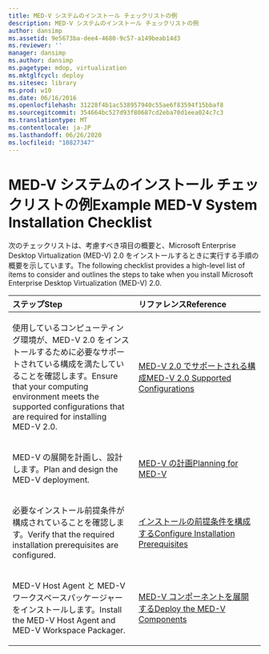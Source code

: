 ```yaml
---
title: MED-V システムのインストール チェックリストの例
description: MED-V システムのインストール チェックリストの例
author: dansimp
ms.assetid: 9e5673ba-dee4-4680-9c57-a149beab14d3
ms.reviewer: ''
manager: dansimp
ms.author: dansimp
ms.pagetype: mdop, virtualization
ms.mktglfcycl: deploy
ms.sitesec: library
ms.prod: w10
ms.date: 06/16/2016
ms.openlocfilehash: 31228f4b1ac538957940c55ae6f83594f15bbaf8
ms.sourcegitcommit: 354664bc527d93f80687cd2eba70d1eea024c7c3
ms.translationtype: MT
ms.contentlocale: ja-JP
ms.lasthandoff: 06/26/2020
ms.locfileid: "10827347"
---
```

# <span data-ttu-id="7ee24-103">MED-V システムのインストール チェックリストの例</span><span class="sxs-lookup"><span data-stu-id="7ee24-103">Example MED-V System Installation Checklist</span></span>


<span data-ttu-id="7ee24-104">次のチェックリストは、考慮すべき項目の概要と、Microsoft Enterprise Desktop Virtualization (MED-V) 2.0 をインストールするときに実行する手順の概要を示しています。</span><span class="sxs-lookup"><span data-stu-id="7ee24-104">The following checklist provides a high-level list of items to consider and outlines the steps to take when you install Microsoft Enterprise Desktop Virtualization (MED-V) 2.0.</span></span>

<table>
<colgroup>
<col width="50%" />
<col width="50%" />
</colgroup>
<thead>
<tr class="header">
<th align="left"><span data-ttu-id="7ee24-105">ステップ</span><span class="sxs-lookup"><span data-stu-id="7ee24-105">Step</span></span></th>
<th align="left"><span data-ttu-id="7ee24-106">リファレンス</span><span class="sxs-lookup"><span data-stu-id="7ee24-106">Reference</span></span></th>
</tr>
</thead>
<tbody>
<tr class="odd">
<td align="left"><p><span data-ttu-id="7ee24-107">使用しているコンピューティング環境が、MED-V 2.0 をインストールするために必要なサポートされている構成を満たしていることを確認します。</span><span class="sxs-lookup"><span data-stu-id="7ee24-107">Ensure that your computing environment meets the supported configurations that are required for installing MED-V 2.0.</span></span></p></td>
<td align="left"><p><a href="med-v-20-supported-configurations.md" data-raw-source="[MED-V 2.0 Supported Configurations](med-v-20-supported-configurations.md)"><span data-ttu-id="7ee24-108">MED-V 2.0 でサポートされる構成</span><span class="sxs-lookup"><span data-stu-id="7ee24-108">MED-V 2.0 Supported Configurations</span></span></a></p></td>
</tr>
<tr class="even">
<td align="left"><p><span data-ttu-id="7ee24-109">MED-V の展開を計画し、設計します。</span><span class="sxs-lookup"><span data-stu-id="7ee24-109">Plan and design the MED-V deployment.</span></span></p></td>
<td align="left"><p><a href="planning-for-med-v.md" data-raw-source="[Planning for MED-V](planning-for-med-v.md)"><span data-ttu-id="7ee24-110">MED-V の計画</span><span class="sxs-lookup"><span data-stu-id="7ee24-110">Planning for MED-V</span></span></a></p></td>
</tr>
<tr class="odd">
<td align="left"><p><span data-ttu-id="7ee24-111">必要なインストール前提条件が構成されていることを確認します。</span><span class="sxs-lookup"><span data-stu-id="7ee24-111">Verify that the required installation prerequisites are configured.</span></span></p></td>
<td align="left"><p><a href="configure-installation-prerequisites.md" data-raw-source="[Configure Installation Prerequisites](configure-installation-prerequisites.md)"><span data-ttu-id="7ee24-112">インストールの前提条件を構成する</span><span class="sxs-lookup"><span data-stu-id="7ee24-112">Configure Installation Prerequisites</span></span></a></p></td>
</tr>
<tr class="even">
<td align="left"><p><span data-ttu-id="7ee24-113">MED-V Host Agent と MED-V ワークスペースパッケージャーをインストールします。</span><span class="sxs-lookup"><span data-stu-id="7ee24-113">Install the MED-V Host Agent and MED-V Workspace Packager.</span></span></p></td>
<td align="left"><p><a href="deploy-the-med-v-components.md" data-raw-source="[Deploy the MED-V Components](deploy-the-med-v-components.md)"><span data-ttu-id="7ee24-114">MED-V コンポーネントを展開する</span><span class="sxs-lookup"><span data-stu-id="7ee24-114">Deploy the MED-V Components</span></span></a></p></td>
</tr>
</tbody>
</table>

 

 

 





